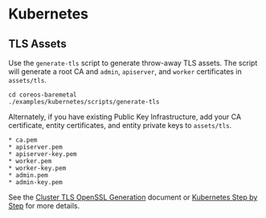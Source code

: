 
# Kubernetes

## TLS Assets

Use the `generate-tls` script to generate throw-away TLS assets. The script will generate a root CA and `admin`, `apiserver`, and `worker` certificates in `assets/tls`.

    cd coreos-baremetal
    ./examples/kubernetes/scripts/generate-tls

Alternately, if you have existing Public Key Infrastructure, add your CA certificate, entity certificates, and entity private keys to `assets/tls`.

    * ca.pem
    * apiserver.pem
    * apiserver-key.pem
    * worker.pem
    * worker-key.pem
    * admin.pem
    * admin-key.pem

See the [Cluster TLS OpenSSL Generation](https://coreos.com/kubernetes/docs/latest/openssl.html) document or [Kubernetes Step by Step](https://coreos.com/kubernetes/docs/latest/getting-started.html) for more details.
